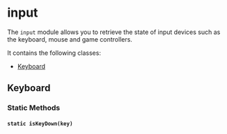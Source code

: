 input
================

The `input` module allows you to retrieve the state of input devices such as the keyboard, mouse and game controllers.

It contains the following classes:

* [Keyboard](#keyboard)

## Keyboard

### Static Methods

#### `static isKeyDown(key)`
